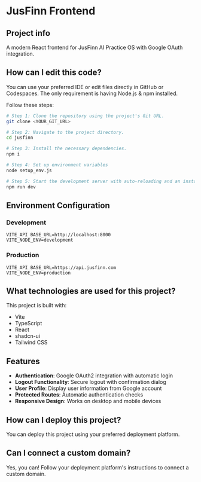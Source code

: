 # JusFinn Frontend

## Project info

A modern React frontend for JusFinn AI Practice OS with Google OAuth integration.

## How can I edit this code?

You can use your preferred IDE or edit files directly in GitHub or Codespaces. The only requirement is having Node.js & npm installed.

Follow these steps:

```sh
# Step 1: Clone the repository using the project's Git URL.
git clone <YOUR_GIT_URL>

# Step 2: Navigate to the project directory.
cd jusfinn

# Step 3: Install the necessary dependencies.
npm i

# Step 4: Set up environment variables
node setup_env.js

# Step 5: Start the development server with auto-reloading and an instant preview.
npm run dev
```

## Environment Configuration

### Development
```env
VITE_API_BASE_URL=http://localhost:8000
VITE_NODE_ENV=development
```

### Production
```env
VITE_API_BASE_URL=https://api.jusfinn.com
VITE_NODE_ENV=production
```

## What technologies are used for this project?

This project is built with:

- Vite
- TypeScript
- React
- shadcn-ui
- Tailwind CSS

## Features

- **Authentication**: Google OAuth2 integration with automatic login
- **Logout Functionality**: Secure logout with confirmation dialog
- **User Profile**: Display user information from Google account
- **Protected Routes**: Automatic authentication checks
- **Responsive Design**: Works on desktop and mobile devices

## How can I deploy this project?

You can deploy this project using your preferred deployment platform.

## Can I connect a custom domain?

Yes, you can! Follow your deployment platform's instructions to connect a custom domain.
